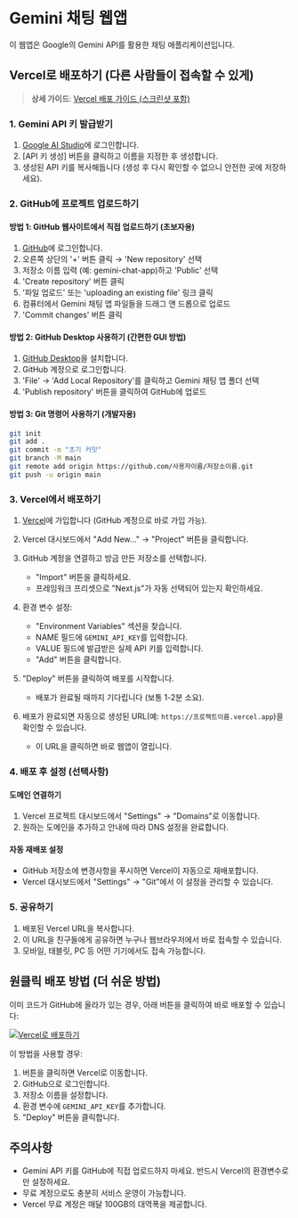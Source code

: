 # Gemini 채팅 웹앱

이 웹앱은 Google의 Gemini API를 활용한 채팅 애플리케이션입니다.

## Vercel로 배포하기 (다른 사람들이 접속할 수 있게)

> **상세 가이드**: [Vercel 배포 가이드 (스크린샷 포함)](./Vercel배포가이드.md)

### 1. Gemini API 키 발급받기

1. [Google AI Studio](https://makersuite.google.com/app/apikey)에 로그인합니다.
2. [API 키 생성] 버튼을 클릭하고 이름을 지정한 후 생성합니다.
3. 생성된 API 키를 복사해둡니다 (생성 후 다시 확인할 수 없으니 안전한 곳에 저장하세요).

### 2. GitHub에 프로젝트 업로드하기

#### 방법 1: GitHub 웹사이트에서 직접 업로드하기 (초보자용)

1. [GitHub](https://github.com)에 로그인합니다.
2. 오른쪽 상단의 '+' 버튼 클릭 → 'New repository' 선택
3. 저장소 이름 입력 (예: gemini-chat-app)하고 'Public' 선택
4. 'Create repository' 버튼 클릭
5. '파일 업로드' 또는 'uploading an existing file' 링크 클릭
6. 컴퓨터에서 Gemini 채팅 앱 파일들을 드래그 앤 드롭으로 업로드
7. 'Commit changes' 버튼 클릭

#### 방법 2: GitHub Desktop 사용하기 (간편한 GUI 방법)

1. [GitHub Desktop](https://desktop.github.com/)을 설치합니다.
2. GitHub 계정으로 로그인합니다.
3. 'File' → 'Add Local Repository'를 클릭하고 Gemini 채팅 앱 폴더 선택
4. 'Publish repository' 버튼을 클릭하여 GitHub에 업로드

#### 방법 3: Git 명령어 사용하기 (개발자용)

```bash
git init
git add .
git commit -m "초기 커밋"
git branch -M main
git remote add origin https://github.com/사용자이름/저장소이름.git
git push -u origin main
```

### 3. Vercel에서 배포하기

1. [Vercel](https://vercel.com)에 가입합니다 (GitHub 계정으로 바로 가입 가능).
2. Vercel 대시보드에서 "Add New..." → "Project" 버튼을 클릭합니다.
3. GitHub 계정을 연결하고 방금 만든 저장소를 선택합니다.
   - "Import" 버튼을 클릭하세요.
   - 프레임워크 프리셋으로 "Next.js"가 자동 선택되어 있는지 확인하세요.

4. 환경 변수 설정:
   - "Environment Variables" 섹션을 찾습니다.
   - NAME 필드에 `GEMINI_API_KEY`를 입력합니다.
   - VALUE 필드에 발급받은 실제 API 키를 입력합니다.
   - "Add" 버튼을 클릭합니다.

5. "Deploy" 버튼을 클릭하여 배포를 시작합니다.
   - 배포가 완료될 때까지 기다립니다 (보통 1-2분 소요).

6. 배포가 완료되면 자동으로 생성된 URL(예: `https://프로젝트이름.vercel.app`)을 확인할 수 있습니다.
   - 이 URL을 클릭하면 바로 웹앱이 열립니다.

### 4. 배포 후 설정 (선택사항)

#### 도메인 연결하기
1. Vercel 프로젝트 대시보드에서 "Settings" → "Domains"로 이동합니다.
2. 원하는 도메인을 추가하고 안내에 따라 DNS 설정을 완료합니다.

#### 자동 재배포 설정
- GitHub 저장소에 변경사항을 푸시하면 Vercel이 자동으로 재배포합니다.
- Vercel 대시보드에서 "Settings" → "Git"에서 이 설정을 관리할 수 있습니다.

### 5. 공유하기

1. 배포된 Vercel URL을 복사합니다.
2. 이 URL을 친구들에게 공유하면 누구나 웹브라우저에서 바로 접속할 수 있습니다.
3. 모바일, 태블릿, PC 등 어떤 기기에서도 접속 가능합니다.

## 원클릭 배포 방법 (더 쉬운 방법)

이미 코드가 GitHub에 올라가 있는 경우, 아래 버튼을 클릭하여 바로 배포할 수 있습니다:

[![Vercel로 배포하기](https://vercel.com/button)](https://vercel.com/new/clone?repository-url=https://github.com/yourusername/gemini-chat-app)

이 방법을 사용할 경우:
1. 버튼을 클릭하면 Vercel로 이동합니다.
2. GitHub으로 로그인합니다.
3. 저장소 이름을 설정합니다.
4. 환경 변수에 `GEMINI_API_KEY`를 추가합니다.
5. "Deploy" 버튼을 클릭합니다.

## 주의사항

- Gemini API 키를 GitHub에 직접 업로드하지 마세요. 반드시 Vercel의 환경변수로만 설정하세요.
- 무료 계정으로도 충분히 서비스 운영이 가능합니다.
- Vercel 무료 계정은 매달 100GB의 대역폭을 제공합니다. 